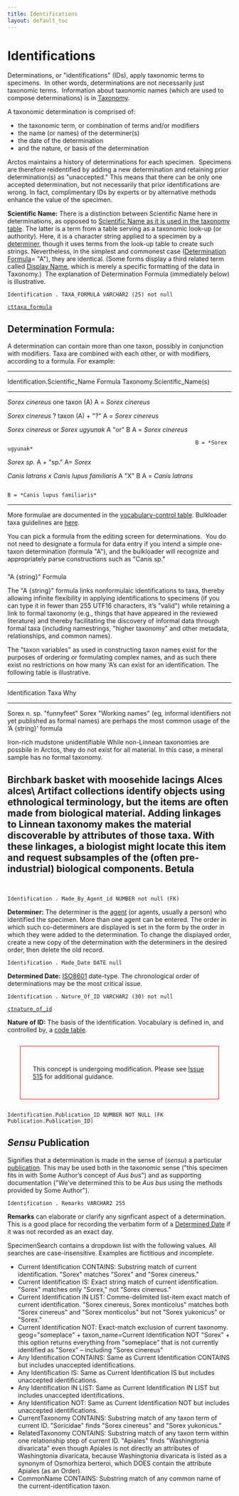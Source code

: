 ```yaml
---
title: Identifications
layout: default_toc
---
```


# Identifications



Determinations, or "identifications" (IDs), apply taxonomic terms to
specimens.  In other words, determinations are not necessarily just
taxonomic terms.  Information about taxonomic names (which are used to
compose determinations) is in [Taxonomy](taxonomy).

A taxonomic determination is comprised of:

-   the taxonomic term, or combination of terms and/or modifiers
-   the name (or names) of the determiner(s)
-   the date of the determination
-   and the nature, or basis of the determination

Arctos maintains a history of determinations for each specimen. 
Specimens are therefore reidentified by adding a new determination and
retaining prior determination(s) as "unaccepted." This means that there
can be only one accepted determination, but not necessarily that prior
identifications are wrong. In fact, complimentary IDs by experts or by
alternative methods enhance the value of the specimen.


**Scientific Name:** There is a distinction between Scientific Name here
in determinations, as opposed to [Scientific Name as it is used in the
taxonomy table](taxonomy/#scientific_name). The latter is a term from a
table serving as a taxonomic look-up (or authority). Here, it is a
character string applied to a specimen by a [determiner](#id_by), though
it uses terms from the look-up table to create such strings.
Nevertheless, in the simplest and commonest case ([Determination
Formula](#id_formula)= "A"), they are identical. (Some forms display a
third related term called [Display Name](taxonomy/#display_name), which
is merely a specific formatting of the data in Taxonomy.)  The
explanation of Determination Formula (immediately below) is
illustrative.

`Identification . TAXA_FORMULA VARCHAR2 (25) not null`

[`cttaxa_formula`](http://arctos.database.museum/info/ctDocumentation.cfm?table=cttaxa_formula)


## Determination Formula:

A determination can contain more than one taxon, possibly in conjunction
with modifiers. Taxa are combined with each other, or with modifiers,
according to a formula. For example:

  -------------------------------------------------------------------------------------------
  Identification.Scientific_Name            Formula           Taxonomy.Scientific_Name(s)
  ------------------------------------------ ----------------- ------------------------------
  *Sorex cinereus*                           one taxon (A)     A = *Sorex cinereus*

  *Sorex cinereus* ?                         taxon (A) + "?"   A = *Sorex cinereus*

  *Sorex cinereus* or *Sorex ugyunak*        A "or" B          A = *Sorex cinereus*

                                                               B = *Sorex ugyunak*

  *Sorex sp.*                                A + "sp."         A= *Sorex*

  *Canis latrans x Canis lupus familiaris*   A "X" B           A = *Canis latrans*

                                                               B = *Canis lupus familiaris*
  -------------------------------------------------------------------------------------------

More formulae are documented in the [vocabulary-control
table](http://arctos.database.museum/info/ctDocumentation.cfm?table=cttaxa_formula).
Bulkloader taxa guidelines are [here](/how-to/create/bulkloader/#taxa).

You can pick a formula from the editing screen for determinations.  You
do not need to designate a formula for data entry if you intend a simple
one-taxon determination (formula "A"), and the bulkloader will recognize
and appropriately parse constructions such as "Canis sp."

###

"A {string}" Formula

The "A {string}" formula links nonformulaic identifications to taxa,
thereby allowing infinite flexibility in applying identifications to
specimens (if you can type it in fewer than 255 UTF16 characters, it’s
"valid") while retaining a link to formal taxonomy (e.g., things that
have appeared in the reviewed literature) and thereby facilitating the
discovery of informal data through formal taxa (including namestrings,
"higher taxonomy" and other metadata, relationships, and common names).

The "taxon variables" as used in constructing taxon names exist for the
purposes of ordering or formulating complex names, and as such there
exist no restrictions on how many ‘A’s can exist for an identification.
The following table is illustrative.

  ------------------------------------------------------------------------------------------------------------------------------------------------------------------------------------------------------------------------------------------------------------------------------------------------------------------------------------------------------------------------------------------------------------------------------
  Identification                            Taxa             Why
  ----------------------------------------- ---------------- -------------------------------------------------------------------------------------------------------------------------------------------------------------------------------------------------------------------------------------------------------------------------------------------------------------------------------------------------------------------
  Sorex n. sp. "funnyfeet"                  Sorex            "Working names" (eg, informal identifiers not yet published as formal names) are perhaps the most common usage of the ‘A {string}’ formula

  Iron-rich mudstone                        unidentifiable   While non-Linnean taxonomies are possbile in Arctos, they do not exist for all material. In this case, a mineral sample has no formal taxonomy.

  Birchbark basket with moosehide lacings   Alces alces\     Artifact collections identify objects using ethnological terminology, but the items are often made from biological material. Adding linkages to Linnean taxonomy makes the material discoverable by attributes of those taxa. With these linkages, a biologist might locate this item and request subsamples of the (often pre-industrial) biological components.
                                            Betula           
  ------------------------------------------------------------------------------------------------------------------------------------------------------------------------------------------------------------------------------------------------------------------------------------------------------------------------------------------------------------------------------------------------------------------------------

 

`Identification . Made_By_Agent_id NUMBER not null (FK)`

**Determiner:** The determiner is the [agent](agent) (or agents, usually
a person) who identified the specimen. More than one agent can be
entered. The order in which such co-determiners are displayed is set in
the form by the order in which they were added to the determination. To
change the displayed order, create a new copy of the determination with
the determiners in the desired order, then delete the old record.


`Identification . Made_Date DATE null`

**Determined Date:** [ISO8601](/documentation/dates/) date-type. The
chronological order of determinations may be the most critical issue.

`Identification . Nature_Of_ID VARCHAR2 (30) not null`

[`ctnature_of_id`](http://arctos.database.museum/info/ctDocumentation.cfm?table=ctnature_of_id)




**Nature of ID:** The basis of the identification. Vocabulary is defined
in, and controlled by, a [code
table](http://arctos.database.museum/info/ctDocumentation.cfm?table=ctnature_of_id).

<div style="border:1px solid red;margin:2em;padding:2em">

This concept is undergoing modification. Please see [Issue
515](http://code.google.com/p/arctos/issues/detail?id=515) for
additional guidance.

</div>

`Identification.Publication_ID NUMBER NOT NULL (FK Publication.Publication_ID)`

## *Sensu* Publication

Signifies that a determination is made in the sense of (*sensu*) a
particular
[publication](http://arctosdb.wordpress.com/documentation/publications/ "Publications").
This may be used both in the taxonomic sense ("this specimen fits in
with Some Author’s concept of *Aus bus*") and as supporting
documentation ("We’ve determined this to be *Aus bus* using the methods
provided by Some Author").


`Identification . Remarks VARCHAR2 255`

**Remarks** can elaborate or clarify any signficant aspect of a
determination.  This is a good place for recording the verbatim form of
a [Determined Date](#id_date) if it was not recorded as an exact day.



SpecimenSearch contains a dropdown list with the following values. All
searches are case-insensitive. Examples are fictitious and incomplete.

-   Current Identification CONTAINS: Substring match of
    current identification. "Sorex" matches "Sorex" and "Sorex
    cinereus."
-   Current Identification IS: Exact string match of
    current identification. "Sorex" matches only "Sorex," not "Sorex
    cinereus."
-   Current Identification IN LIST: Comme-delimited list-item exact
    match of current identification. "Sorex cinereus, Sorex monticolus"
    matches both "Sorex cinereus" and "Sorex monticolus" but not "Sorex
    yukonicus" or "Sorex."
-   Current Identification NOT: Exact-match exclusion of
    current taxonomy. geog="someplace" + taxon_name=Current
    Identification NOT "Sorex" + this option returns everything from
    "someplace" that is not currently identified as "Sorex" – including
    "Sorex cinereus"
-   Any Identification CONTAINS: Same as Current Identification CONTAINS
    but includes unaccepted identifications.
-   Any Identification IS: Same as Current Identification IS but
    includes unaccepted identifications.
-   Any Identification IN LIST: Same as Current Identification IN LIST
    but includes unaccepted identifications.
-   Any Identification NOT: Same as Current Identification NOT but
    includes unaccepted identifications.
-   CurrentTaxonomy CONTAINS: Substring match of any taxon term of
    current ID. "Soricidae" finds "Sorex cinereus" and "Sorex
    yukonicus."
-   RelatedTaxonomy CONTAINS: Substring match of any taxon term within
    one relationship step of current ID. "Apiales" finds "Washingtonia
    divaricata" even though Apiales is not directly an attributes of
    Washingtonia divaricata, because Washingtonia divaricata is listed
    as a synonym of Osmorhiza berteroi, which DOES contain the attribute
    Apiales (as an Order).
-   CommonName CONTAINS: Substring match of any common name of the
    current-identification taxon.
